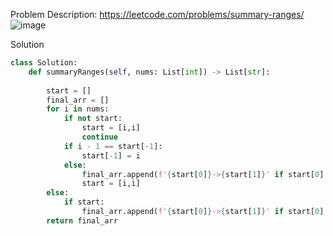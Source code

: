 Problem Description: https://leetcode.com/problems/summary-ranges/
![image](https://user-images.githubusercontent.com/11685096/155983243-72a9aef8-44cd-4069-b46d-ed8c990e84a6.png)

Solution
```python
class Solution:
    def summaryRanges(self, nums: List[int]) -> List[str]:
        
        start = []
        final_arr = []
        for i in nums:
            if not start:
                start = [i,i]
                continue
            if i - 1 == start[-1]:
                start[-1] = i
            else:
                final_arr.append(f'{start[0]}->{start[1]}' if start[0] != start[1] else f'{start[0]}')
                start = [i,i]
        else:
            if start:
                final_arr.append(f'{start[0]}->{start[1]}' if start[0] != start[1] else f'{start[0]}')
        return final_arr
```
